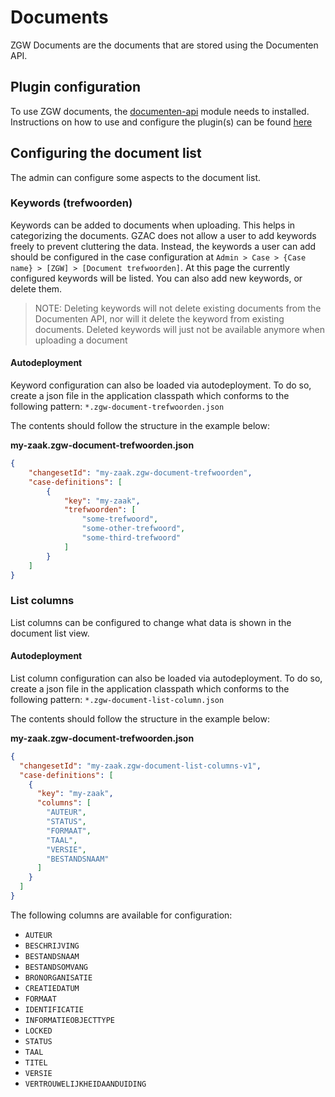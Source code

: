 # Documents

ZGW Documents are the documents that are stored using the Documenten API.

## Plugin configuration

To use ZGW documents, the [documenten-api](../../../fundamentals/getting-started/modules/zgw/documenten-api.md) module needs to installed. Instructions on how to use and configure the plugin(s) can be found [here](../zgw-plugins/configure-documenten-api-plugin.md)

## Configuring the document list

The admin can configure some aspects to the document list.

### Keywords (trefwoorden)

Keywords can be added to documents when uploading. This helps in categorizing the documents. GZAC does not allow a user to add keywords freely to prevent cluttering the data. Instead, the keywords a user can add should be configured in the case configuration at `Admin > Case > {Case name} > [ZGW] > [Document trefwoorden]`. At this page the currently configured keywords will be listed. You can also add new keywords, or delete them.

> NOTE: Deleting keywords will not delete existing documents from the Documenten API, nor will it delete the keyword from existing documents. Deleted keywords will just not be available anymore when uploading a document

#### Autodeployment

Keyword configuration can also be loaded via autodeployment. To do so, create a json file in the application classpath which conforms to the following pattern: `*.zgw-document-trefwoorden.json`

The contents should follow the structure in the example below:

**my-zaak.zgw-document-trefwoorden.json**

```json
{
    "changesetId": "my-zaak.zgw-document-trefwoorden",
    "case-definitions": [
        {
            "key": "my-zaak",
            "trefwoorden": [
                "some-trefwoord",
                "some-other-trefwoord",
                "some-third-trefwoord"
            ]
        }
    ]
}
```

### List columns

List columns can be configured to change what data is shown in the document list view.

#### Autodeployment

List column configuration can also be loaded via autodeployment. To do so, create a json file in the application classpath which conforms to the following pattern: `*.zgw-document-list-column.json`

The contents should follow the structure in the example below:

**my-zaak.zgw-document-trefwoorden.json**

```json
{
  "changesetId": "my-zaak.zgw-document-list-columns-v1",
  "case-definitions": [
    {
      "key": "my-zaak",
      "columns": [
        "AUTEUR",
        "STATUS",
        "FORMAAT",
        "TAAL",
        "VERSIE",
        "BESTANDSNAAM"
      ]
    }
  ]
}
```

The following columns are available for configuration:

* `AUTEUR`
* `BESCHRIJVING`
* `BESTANDSNAAM`
* `BESTANDSOMVANG`
* `BRONORGANISATIE`
* `CREATIEDATUM`
* `FORMAAT`
* `IDENTIFICATIE`
* `INFORMATIEOBJECTTYPE`
* `LOCKED`
* `STATUS`
* `TAAL`
* `TITEL`
* `VERSIE`
* `VERTROUWELIJKHEIDAANDUIDING`
